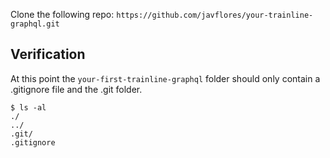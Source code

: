 Clone the following repo: `https://github.com/javflores/your-trainline-graphql.git`

## Verification

At this point the `your-first-trainline-graphql` folder should only contain a .gitignore file and the .git folder.

```
$ ls -al
./
../
.git/
.gitignore
```
